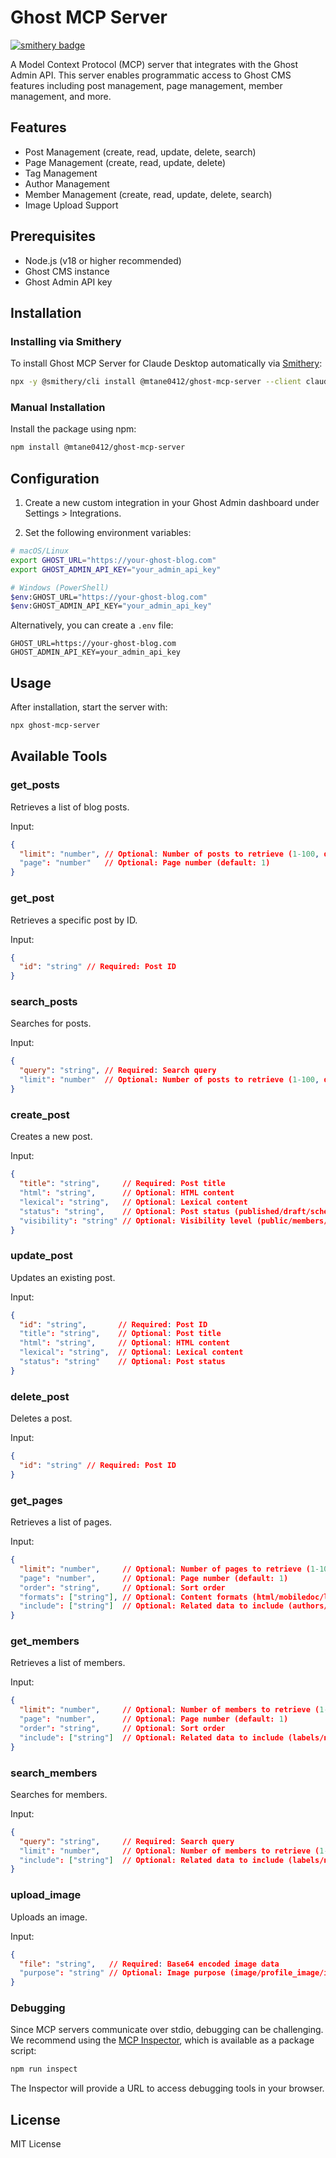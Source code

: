 # Ghost MCP Server

[![smithery badge](https://smithery.ai/badge/@mtane0412/ghost-mcp-server)](https://smithery.ai/server/@mtane0412/ghost-mcp-server)

A Model Context Protocol (MCP) server that integrates with the Ghost Admin API. This server enables programmatic access to Ghost CMS features including post management, page management, member management, and more.

## Features

- Post Management (create, read, update, delete, search)
- Page Management (create, read, update, delete)
- Tag Management
- Author Management
- Member Management (create, read, update, delete, search)
- Image Upload Support

## Prerequisites

- Node.js (v18 or higher recommended)
- Ghost CMS instance
- Ghost Admin API key

## Installation

### Installing via Smithery

To install Ghost MCP Server for Claude Desktop automatically via [Smithery](https://smithery.ai/server/@mtane0412/ghost-mcp-server):

```bash
npx -y @smithery/cli install @mtane0412/ghost-mcp-server --client claude
```

### Manual Installation
Install the package using npm:

```bash
npm install @mtane0412/ghost-mcp-server
```

## Configuration

1. Create a new custom integration in your Ghost Admin dashboard under Settings > Integrations.

2. Set the following environment variables:

```bash
# macOS/Linux
export GHOST_URL="https://your-ghost-blog.com"
export GHOST_ADMIN_API_KEY="your_admin_api_key"

# Windows (PowerShell)
$env:GHOST_URL="https://your-ghost-blog.com"
$env:GHOST_ADMIN_API_KEY="your_admin_api_key"
```

Alternatively, you can create a `.env` file:

```env
GHOST_URL=https://your-ghost-blog.com
GHOST_ADMIN_API_KEY=your_admin_api_key
```

## Usage

After installation, start the server with:

```bash
npx ghost-mcp-server
```

## Available Tools

### get_posts
Retrieves a list of blog posts.

Input:
```json
{
  "limit": "number", // Optional: Number of posts to retrieve (1-100, default: 10)
  "page": "number"   // Optional: Page number (default: 1)
}
```

### get_post
Retrieves a specific post by ID.

Input:
```json
{
  "id": "string" // Required: Post ID
}
```

### search_posts
Searches for posts.

Input:
```json
{
  "query": "string", // Required: Search query
  "limit": "number"  // Optional: Number of posts to retrieve (1-100, default: 10)
}
```

### create_post
Creates a new post.

Input:
```json
{
  "title": "string",     // Required: Post title
  "html": "string",      // Optional: HTML content
  "lexical": "string",   // Optional: Lexical content
  "status": "string",    // Optional: Post status (published/draft/scheduled)
  "visibility": "string" // Optional: Visibility level (public/members/paid/tiers)
}
```

### update_post
Updates an existing post.

Input:
```json
{
  "id": "string",       // Required: Post ID
  "title": "string",    // Optional: Post title
  "html": "string",     // Optional: HTML content
  "lexical": "string",  // Optional: Lexical content
  "status": "string"    // Optional: Post status
}
```

### delete_post
Deletes a post.

Input:
```json
{
  "id": "string" // Required: Post ID
}
```

### get_pages
Retrieves a list of pages.

Input:
```json
{
  "limit": "number",     // Optional: Number of pages to retrieve (1-100, default: 10)
  "page": "number",      // Optional: Page number (default: 1)
  "order": "string",     // Optional: Sort order
  "formats": ["string"], // Optional: Content formats (html/mobiledoc/lexical)
  "include": ["string"]  // Optional: Related data to include (authors/tags)
}
```

### get_members
Retrieves a list of members.

Input:
```json
{
  "limit": "number",     // Optional: Number of members to retrieve (1-100, default: 10)
  "page": "number",      // Optional: Page number (default: 1)
  "order": "string",     // Optional: Sort order
  "include": ["string"]  // Optional: Related data to include (labels/newsletters)
}
```

### search_members
Searches for members.

Input:
```json
{
  "query": "string",     // Required: Search query
  "limit": "number",     // Optional: Number of members to retrieve (1-100, default: 10)
  "include": ["string"]  // Optional: Related data to include (labels/newsletters)
}
```

### upload_image
Uploads an image.

Input:
```json
{
  "file": "string",   // Required: Base64 encoded image data
  "purpose": "string" // Optional: Image purpose (image/profile_image/icon)
}
```

### Debugging

Since MCP servers communicate over stdio, debugging can be challenging. We recommend using the [MCP Inspector](https://github.com/modelcontextprotocol/inspector), which is available as a package script:

```bash
npm run inspect
```

The Inspector will provide a URL to access debugging tools in your browser.

## License

MIT License
